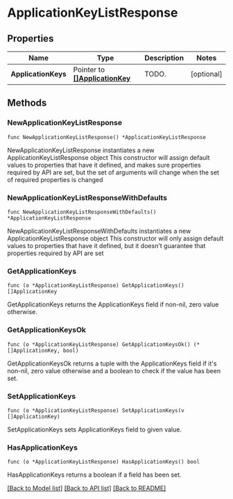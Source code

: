 # ApplicationKeyListResponse

## Properties

Name | Type | Description | Notes
------------ | ------------- | ------------- | -------------
**ApplicationKeys** | Pointer to [**[]ApplicationKey**](ApplicationKey.md) | TODO. | [optional] 

## Methods

### NewApplicationKeyListResponse

`func NewApplicationKeyListResponse() *ApplicationKeyListResponse`

NewApplicationKeyListResponse instantiates a new ApplicationKeyListResponse object
This constructor will assign default values to properties that have it defined,
and makes sure properties required by API are set, but the set of arguments
will change when the set of required properties is changed

### NewApplicationKeyListResponseWithDefaults

`func NewApplicationKeyListResponseWithDefaults() *ApplicationKeyListResponse`

NewApplicationKeyListResponseWithDefaults instantiates a new ApplicationKeyListResponse object
This constructor will only assign default values to properties that have it defined,
but it doesn't guarantee that properties required by API are set

### GetApplicationKeys

`func (o *ApplicationKeyListResponse) GetApplicationKeys() []ApplicationKey`

GetApplicationKeys returns the ApplicationKeys field if non-nil, zero value otherwise.

### GetApplicationKeysOk

`func (o *ApplicationKeyListResponse) GetApplicationKeysOk() (*[]ApplicationKey, bool)`

GetApplicationKeysOk returns a tuple with the ApplicationKeys field if it's non-nil, zero value otherwise
and a boolean to check if the value has been set.

### SetApplicationKeys

`func (o *ApplicationKeyListResponse) SetApplicationKeys(v []ApplicationKey)`

SetApplicationKeys sets ApplicationKeys field to given value.

### HasApplicationKeys

`func (o *ApplicationKeyListResponse) HasApplicationKeys() bool`

HasApplicationKeys returns a boolean if a field has been set.


[[Back to Model list]](../README.md#documentation-for-models) [[Back to API list]](../README.md#documentation-for-api-endpoints) [[Back to README]](../README.md)


